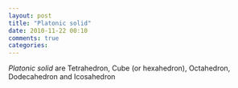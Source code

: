 ```yaml
---
layout: post
title: "Platonic solid"
date: 2010-11-22 00:10
comments: true
categories: 
---
```


*Platonic solid* are Tetrahedron, Cube (or hexahedron), Octahedron, Dodecahedron  and Icosahedron


